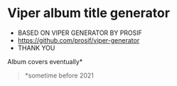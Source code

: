 # Viper album title generator
* BASED	ON VIPER GENERATOR BY PROSIF
* https://github.com/prosif/viper-generator
* THANK YOU


Album covers eventually*


>*sometime before 2021
